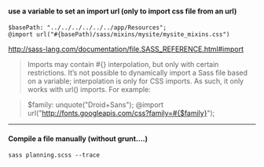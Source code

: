 #### use a variable to set an import url (only to import css file from an url)
````
$basePath: "../../../../../../app/Resources";
@import url("#{basePath)/sass/mixins/mysite/mysite_mixins.css")
````
http://sass-lang.com/documentation/file.SASS_REFERENCE.html#import

> Imports may contain #{} interpolation, but only with certain restrictions. It’s not possible to dynamically import a Sass file based on a variable; interpolation is only for CSS imports. As such, it only works with url() imports. For example:

> $family: unquote("Droid+Sans");
> @import url("http://fonts.googleapis.com/css?family=#{$family}");

***
#### Compile a file manually (without grunt....) 

```
sass planning.scss --trace
```